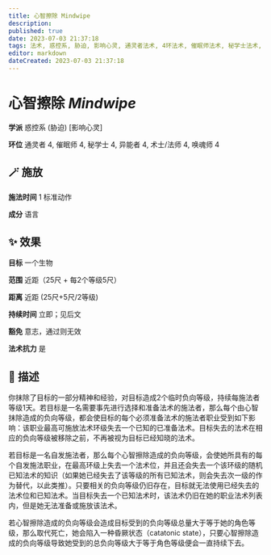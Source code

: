 ```yaml
---
title: 心智擦除 Mindwipe
description: 
published: true
date: 2023-07-03 21:37:18
tags: 法术, 惑控系, 胁迫, 影响心灵, 通灵者法术, 4环法术, 催眠师法术, 秘学士法术, 异能者法术, 术士/法师法术, 唤魂师法术
editor: markdown
dateCreated: 2023-07-03 21:37:18
---
```


# **心智擦除** *Mindwipe*

**学派** 惑控系 (胁迫) \[影响心灵\] 

**环位** 通灵者 4, 催眠师 4, 秘学士 4, 异能者 4, 术士/法师 4, 唤魂师 4

## 🪄 施放

**施法时间** 1 标准动作

**成分** 语言

## ✨ 效果 

**目标** 一个生物 

**范围** 近距（25尺 + 每2个等级5尺）

**距离** 近距 (25尺+5尺/2等级)  

**持续时间** 立即；见后文 

**豁免** 意志，通过则无效

**法术抗力** 是

## 📖 描述

你抹除了目标的一部分精神和经验，对目标造成2个临时负向等级，持续每施法者等级1天。若目标是一名需要事先进行选择和准备法术的施法者，那么每个由心智抹除造成的负向等级，都会使目标的每个必须准备法术的施法者职业受到如下影响：该职业最高可施放法术环级失去一个已知的已准备法术。目标失去的法术在相应的负向等级被移除之前，不再被视为目标已经知晓的法术。

若目标是一名自发施法者，那么每个心智擦除造成的负向等级，会使她所具有的每个自发施法职业，在最高环级上失去一个法术位，并且还会失去一个该环级的随机已知法术的知识（如果她已经失去了该等级的所有已知法术，则会失去次一级的作为替代，以此类推）。只要相关的负向等级仍旧存在，目标就无法使用已经失去的法术位和已知法术。当目标失去一个已知法术时，该法术仍旧在她的职业法术列表内，但是她无法准备或施放该法术。

若心智擦除造成的负向等级会造成目标受到的负向等级总量大于等于她的角色等级，那么取代死亡，她会陷入一种昏厥状态（catatonic state），只要心智擦除造成的负向等级导致她受到的总负向等级大于等于角色等级便会一直持续下去。
    